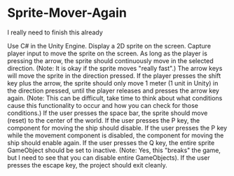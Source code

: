 # Sprite-Mover-Again
I really need to finish this already

Use C# in the Unity Engine.
Display a 2D sprite on the screen.
Capture player input to move the sprite on the screen.
As long as the player is pressing the arrow, the sprite should continuously move in the selected direction.
(Note: It is okay if the sprite moves "really fast".)
The arrow keys will move the sprite in the direction pressed.
If the player presses the shift key plus the arrow, the sprite should only move 1 meter (1 unit in Unity) in the direction pressed, until the player releases and presses the arrow key again. 
(Note: This can be difficult, take time to think about what conditions cause this functionality to occur and how you can check for those conditions.)
If the user presses the space bar, the sprite should move (reset) to the center of the world.
If the user presses the P key, the component for moving the ship should disable.
If the user presses the P key while the movement component is disabled, the component for moving the ship should enable again.
If the user presses the Q key, the entire sprite GameObject should be set to inactive.
(Note: Yes, this "breaks" the game, but I need to see that you can disable entire GameObjects).
If the user presses the escape key, the project should exit cleanly.
